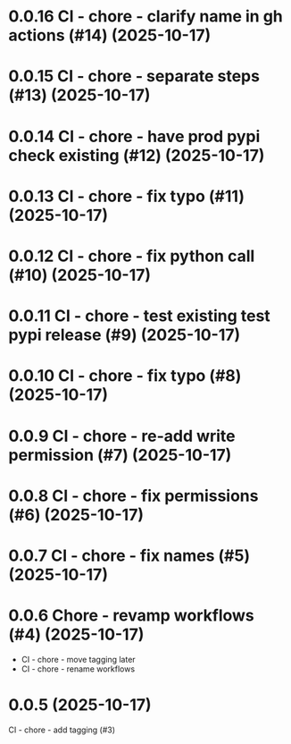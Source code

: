 # 0.0.16 CI - chore - clarify name in gh actions (#14) (2025-10-17)

# 0.0.15 CI - chore - separate steps (#13) (2025-10-17)

# 0.0.14 CI - chore - have prod pypi check existing (#12) (2025-10-17)

# 0.0.13 CI - chore - fix typo (#11) (2025-10-17)

# 0.0.12 CI - chore - fix python call (#10) (2025-10-17)

# 0.0.11 CI - chore - test existing test pypi release (#9) (2025-10-17)

# 0.0.10 CI - chore - fix typo (#8) (2025-10-17)

# 0.0.9 CI - chore - re-add write permission (#7) (2025-10-17)

# 0.0.8 CI - chore - fix permissions (#6) (2025-10-17)

# 0.0.7 CI - chore - fix names (#5) (2025-10-17)

# 0.0.6 Chore - revamp workflows (#4) (2025-10-17)
* CI - chore - move tagging later
* CI - chore - rename workflows

# 0.0.5 (2025-10-17)
CI - chore - add tagging (#3)
